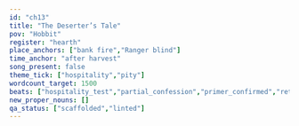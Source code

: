 ```yaml
---
id: "ch13"
title: "The Deserter’s Tale"
pov: "Hobbit"
register: "hearth"
place_anchors: ["bank fire","Ranger blind"]
time_anchor: "after harvest"
song_present: false
theme_tick: ["hospitality","pity"]
wordcount_target: 1500
beats: ["hospitality_test","partial_confession","primer_confirmed","return_with_addition"]
new_proper_nouns: []
qa_status: ["scaffolded","linted"]
---
```

